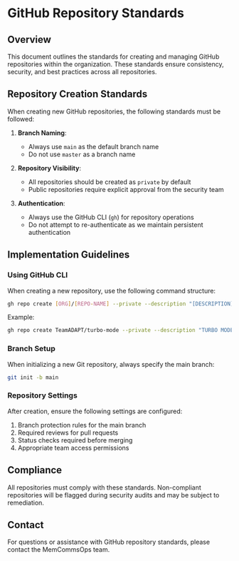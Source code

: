 # GitHub Repository Standards

## Overview

This document outlines the standards for creating and managing GitHub repositories within the organization. These standards ensure consistency, security, and best practices across all repositories.

## Repository Creation Standards

When creating new GitHub repositories, the following standards must be followed:

1. **Branch Naming**:
   - Always use `main` as the default branch name
   - Do not use `master` as a branch name

2. **Repository Visibility**:
   - All repositories should be created as `private` by default
   - Public repositories require explicit approval from the security team

3. **Authentication**:
   - Always use the GitHub CLI (`gh`) for repository operations
   - Do not attempt to re-authenticate as we maintain persistent authentication

## Implementation Guidelines

### Using GitHub CLI

When creating a new repository, use the following command structure:

```bash
gh repo create [ORG]/[REPO-NAME] --private --description "[DESCRIPTION]" --source=. --push
```

Example:

```bash
gh repo create TeamADAPT/turbo-mode --private --description "TURBO MODE framework for continuous execution" --source=. --push
```

### Branch Setup

When initializing a new Git repository, always specify the main branch:

```bash
git init -b main
```

### Repository Settings

After creation, ensure the following settings are configured:

1. Branch protection rules for the main branch
2. Required reviews for pull requests
3. Status checks required before merging
4. Appropriate team access permissions

## Compliance

All repositories must comply with these standards. Non-compliant repositories will be flagged during security audits and may be subject to remediation.

## Contact

For questions or assistance with GitHub repository standards, please contact the MemCommsOps team.
